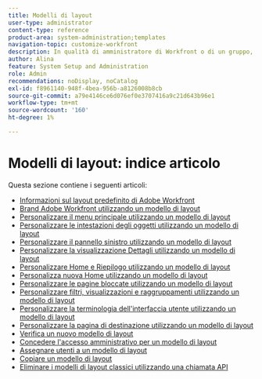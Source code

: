 ```yaml
---
title: Modelli di layout
user-type: administrator
content-type: reference
product-area: system-administration;templates
navigation-topic: customize-workfront
description: In qualità di amministratore di Workfront o di un gruppo, puoi creare e modificare modelli di layout per personalizzare gli elementi dell’interfaccia di Workfront per i tuoi utenti.
author: Alina
feature: System Setup and Administration
role: Admin
recommendations: noDisplay, noCatalog
exl-id: f8961140-948f-4bea-956b-a8126008b8cb
source-git-commit: a79e4146ce6d076ef0e3707416a9c21d643b96e1
workflow-type: tm+mt
source-wordcount: '160'
ht-degree: 1%

---
```


# Modelli di layout: indice articolo

<!-- Audited: 2/2024 -->

Questa sezione contiene i seguenti articoli:

* [Informazioni sul layout predefinito di Adobe Workfront](../../../administration-and-setup/customize-workfront/use-layout-templates/about-the-default-wf-layout.md)
* [Brand Adobe Workfront utilizzando un modello di layout](../../../administration-and-setup/customize-workfront/use-layout-templates/brand-wf-using-a-layout-template.md)
* [Personalizzare il menu principale utilizzando un modello di layout](../../../administration-and-setup/customize-workfront/use-layout-templates/customize-main-menu.md)
* [Personalizzare le intestazioni degli oggetti utilizzando un modello di layout](../../customize-workfront/use-layout-templates/customize-object-headers.md)
* [Personalizzare il pannello sinistro utilizzando un modello di layout](../../../administration-and-setup/customize-workfront/use-layout-templates/customize-left-panel.md)
* [Personalizzare la visualizzazione Dettagli utilizzando un modello di layout](../../../administration-and-setup/customize-workfront/use-layout-templates/customize-details-view-layout-template.md)
* [Personalizzare Home e Riepilogo utilizzando un modello di layout](../../../administration-and-setup/customize-workfront/use-layout-templates/customize-home-summary-layout-template.md)
* [Personalizza nuova Home utilizzando un modello di layout](../../../administration-and-setup/customize-workfront/use-layout-templates/customize-new-home-layout-template.md)
* [Personalizzare le pagine bloccate utilizzando un modello di layout](../../../administration-and-setup/customize-workfront/use-layout-templates/customize-pinned-pages.md)
* [Personalizzare filtri, visualizzazioni e raggruppamenti utilizzando un modello di layout](../../../administration-and-setup/customize-workfront/use-layout-templates/customize-fvg-list-controls-layout-template.md)
* [Personalizzare la terminologia dell&#39;interfaccia utente utilizzando un modello di layout](../../../administration-and-setup/customize-workfront/use-layout-templates/customize-terminology.md)
* [Personalizzare la pagina di destinazione utilizzando un modello di layout](../../../administration-and-setup/customize-workfront/use-layout-templates/customize-landing-page.md)
* [Verifica un nuovo modello di layout](../../../administration-and-setup/customize-workfront/use-layout-templates/test-a-layout-template.md)
* [Concedere l&#39;accesso amministrativo per un modello di layout](../../../administration-and-setup/customize-workfront/use-layout-templates/grant-admin-access-layout-template.md)
* [Assegnare utenti a un modello di layout](../../../administration-and-setup/customize-workfront/use-layout-templates/assign-users-to-layout-template.md)
* [Copiare un modello di layout](../../../administration-and-setup/customize-workfront/use-layout-templates/copy-a-layout-template.md)
* [Eliminare i modelli di layout classici utilizzando una chiamata API](../../../administration-and-setup/customize-workfront/use-layout-templates/delete-classic-layout-templates.md)
